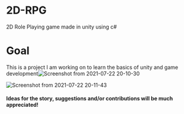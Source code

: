 # 2D-RPG
2D Role Playing game made in unity using c#

# Goal
This is a project I am working on to learn the basics of unity and game development![Screenshot from 2021-07-22 20-10-30](https://user-images.githubusercontent.com/65914195/126658728-ae6ae304-8c9f-4851-9037-6a0f43153090.png)

![Screenshot from 2021-07-22 20-11-43](https://user-images.githubusercontent.com/65914195/126658821-3fd9fd81-cb1d-4745-821e-8bd9199bb058.png)



#### Ideas for the story, suggestions and/or contributions will be much appreciated! 


